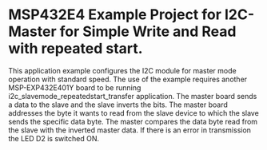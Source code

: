 # MSP432E4 Example Project for I2C-Master for Simple Write and Read with repeated start.

This application example configures the I2C module for master mode operation with standard speed.
 The use of the example requires another MSP-EXP432E401Y board to be running 
 i2c_slavemode_repeatedstart_transfer application. The master board sends a data to the slave and
 the slave inverts the bits. The master board addresses the byte it wants to read from the slave
 device to which the slave sends the specific data byte. The master compares the data byte read
 from the slave with the inverted master data. If there is an error in transmission the LED D2
 is switched ON.
